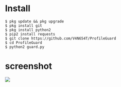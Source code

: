# Install
```
$ pkg update && pkg upgrade
$ pkg install git
$ pkg install python2
$ pip2 install requests
$ git clone https://github.com/V4N654T/ProfileGuard
$ cd ProfileGuard
$ python2 guard.py
```
# screenshot
<img src ='https://github.com/V4N654T/ProfileGuard/blob/master/Screenshot_2019-07-14-22-34-24-75.png'/>
